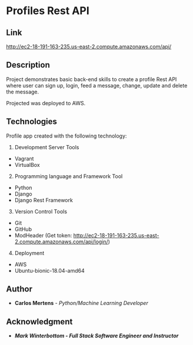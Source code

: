 # Profiles Rest API

## Link

http://ec2-18-191-163-235.us-east-2.compute.amazonaws.com/api/

## Description

Project demonstrates basic back-end skills to create a profile Rest API where user can sign up, login, feed a message, change, update and delete the message.

Projected was deployed to AWS.

## Technologies

Profile app created with the following technology:
1. Development Server Tools
- Vagrant
- VirtualBox
2. Programming language and Framework Tool 
- Python
- Django
- Django Rest Framework
3. Version Control Tools
- Git
- GitHub
- ModHeader (Get token: http://ec2-18-191-163-235.us-east-2.compute.amazonaws.com/api/login/)
4. Deployment
- AWS
- Ubuntu-bionic-18.04-amd64

## Author

- **Carlos Mertens** - _Python/Machine Learning Developer_

## Acknowledgment

- _**Mark Winterbottom - Full Stack Software Engineer and Instructor**_
